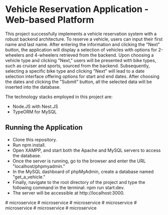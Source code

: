 # Vehicle Reservation Application - Web-based Platform

This project successfully implements a vehicle reservation system with a robust backend architecture. To reserve a vehicle, users can input their first name and last name. After entering the information and clicking the "Next" button, the application will display a selection of vehicles with options for 2-wheelers and 4-wheelers retrieved from the backend. Upon choosing a vehicle type and clicking "Next," users will be presented with bike types, such as cruiser and sports, sourced from the backend. Subsequently, selecting a specific bike type and clicking "Next" will lead to a date selection interface offering options for start and end dates. After choosing the dates and clicking the "Submit" button, all the selected data will be inserted into the database.

The technology stacks employed in this project are:

- Node.JS with Nest.JS
- TypeORM for MySQL

## Running the Application

- Clone this repository.
- Run npm install.
- Open XAMPP, and start both the Apache and MySQL servers to access the database.
- Once the server is running, go to the browser and enter the URL "localhost/phpmyadmin."
- In the MySQL dashboard of phpMyAdmin, create a database named "get_a_vehicle."
- Finally, navigate to the root directory of the project and type the following command in the terminal: npm run start:dev.
- The server will be accessible at http://localhost:3000.

#   m i c r o s e r v i c e  
 #   m i c r o s e r v i c e  
 #   m i c r o s e r v i c e  
 #   m i c r o s e r v i c e  
 #   m i c r o s e r v i c e  
 #   m i c r o s e r v i c e  
 #   m i c r o s e r v i c e  
 